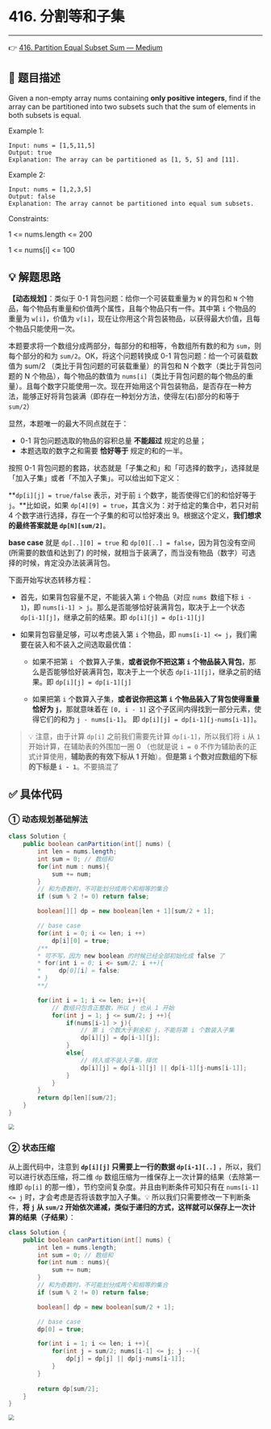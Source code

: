 # 416. 分割等和子集

---

👉 [416. Partition Equal Subset Sum — Medium](https://leetcode-cn.com/problems/partition-equal-subset-sum/)

## 📜 题目描述

Given a non-empty array nums containing **only positive integers**, find if the array can be partitioned into two subsets such that the sum of elements in both subsets is equal.

Example 1:

```
Input: nums = [1,5,11,5]
Output: true
Explanation: The array can be partitioned as [1, 5, 5] and [11].
```


Example 2:

```
Input: nums = [1,2,3,5]
Output: false
Explanation: The array cannot be partitioned into equal sum subsets.
```


Constraints:

1 <= nums.length <= 200

1 <= nums[i] <= 100

## 💡 解题思路

**【动态规划】**：类似于 0-1 背包问题：给你一个可装载重量为 `W` 的背包和 `N` 个物品，每个物品有重量和价值两个属性，且每个物品只有一件。其中第 `i` 个物品的重量为 `w[i]`，价值为 `v[i]`，现在让你用这个背包装物品，以获得最大价值，且每个物品只能使用一次。

本题要求将一个数组分成两部分，每部分的和相等，令数组所有数的和为 `sum`，则每个部分的和为 `sum/2`。OK，将这个问题转换成 0-1 背包问题：给一个可装载数值为 sum/2 （类比于背包问题的可装载重量）的背包和 N 个数字（类比于背包问题的 N 个物品），每个物品的数值为 `nums[i]`（类比于背包问题的每个物品的重量）。且每个数字只能使用一次。现在开始用这个背包装物品，是否存在一种方法，能够正好将背包装满（即存在一种划分方法，使得左(右)部分的和等于 `sum/2`）

显然，本题唯一的最大不同点就在于：

- 0-1 背包问题选取的物品的容积总量 **不能超过** 规定的总量；
- 本题选取的数字之和需要 **恰好等于** 规定的和的一半。

按照 0-1 背包问题的套路，状态就是「子集之和」和「可选择的数字」，选择就是「加入子集」或者「不加入子集」。可以给出如下定义：

**`dp[i][j] = true/false` 表示，对于前 `i` 个数字，能否使得它们的和恰好等于 `j`。**比如说，如果 `dp[4][9] = true`，其含义为：对于给定的集合中，若只对前 4 个数字进行选择，存在一个子集的和可以恰好凑出 9。根据这个定义，**我们想求的最终答案就是 `dp[N][sum/2]`**。

**base case** 就是 `dp[..][0] = true` 和 `dp[0][..] = false`，因为背包没有空间 (所需要的数值和达到了) 的时候，就相当于装满了，而当没有物品（数字）可选择的时候，肯定没办法装满背包。

下面开始写状态转移方程：

- 首先，如果背包容量不足，不能装入第 `i` 个物品（对应 `nums `数组下标 `i - 1`)，即 `nums[i-1] > j`。那么是否能够恰好装满背包，取决于上一个状态 `dp[i-1][j]`，继承之前的结果。即 `dp[i][j] = dp[i-1][j]`

- 如果背包容量足够，可以考虑装入第 `i` 个物品，即  `nums[i-1] <= j`，我们需要在装入和不装入之间选取最优值：

  - 如果不把第 `i ` 个数算入子集，**或者说你不把这第** **`i`** **个物品装入背包**，那么是否能够恰好装满背包，取决于上一个状态 `dp[i-1][j]`，继承之前的结果。即 `dp[i][j] = dp[i-1][j]`

  - 如果把第 `i` 个数算入子集，**或者说你把这第** **`i`** **个物品装入了背包使得重量恰好为 `j`**，那就意味着在 `[0, i - 1]` 这个子区间内得找到一部分元素，使得它们的和为 `j - nums[i-1]`。 即 `dp[i][j] = dp[i-1][j-nums[i-1]]`。

> 💡 注意，由于计算 `dp[i]` 之前我们需要先计算 `dp[i-1]`，所以我们将 `i` 从 `1` 开始计算，在辅助表的外围加一圈 0 （也就是说 `i = 0` 不作为辅助表的正式计算使用，**辅助表的有效下标从 1 开始**）。**但是第 `i` 个数对应数组的下标的下标是 `i - 1`**。不要搞混了

## ✅  具体代码 

### ① 动态规划基础解法


```java
class Solution {
    public boolean canPartition(int[] nums) {
        int len = nums.length;
        int sum = 0; // 数组和
        for(int num : nums){
            sum += num;
        }
        // 和为奇数时，不可能划分成两个和相等的集合
        if (sum % 2 != 0) return false;

        boolean[][] dp = new boolean[len + 1][sum/2 + 1];

        // base case 
        for(int i = 0; i <= len; i ++)
            dp[i][0] = true;
        /**
        * 可不写，因为 new boolean 的时候已经全部初始化成 false 了
        * for(int i = 0; i <= sum/2; i ++){
        *     dp[0][i] = false;
        * }
        **/

        for(int i = 1; i <= len; i++){
            // 数组只包含正整数，所以 j 也从 1 开始
            for(int j = 1; j <= sum/2; j ++){
                if(nums[i-1] > j){
                    // 第 i 个数大于剩余和 j，不能将第 i 个数装入子集
                    dp[i][j] = dp[i-1][j];
                }
                else{
                    // 转入或不装入子集，择优
                    dp[i][j] = dp[i-1][j] || dp[i-1][j-nums[i-1]];
                }
            }
        }
        return dp[len][sum/2];
    }
}
```

<img src="https://gitee.com/veal98/images/raw/master/img/20201010215839.png" style="zoom:67%;" />

### ② 状态压缩

从上面代码中，注意到 **`dp[i][j]` 只需要上一行的数据  `dp[i-1][..]`** ，所以，我们可以进行状态压缩，将二维 `dp` 数组压缩为一维保存上一次计算的结果（去除第一维即 `dp[i]` 的那一维），节约空间复杂度。并且由判断条件可知只有在 `nums[i-1] <= j` 时，才会考虑是否将该数字加入子集。💡 所以我们只需要修改一下判断条件，**将 `j`  从 `sum/2` 开始依次递减，类似于递归的方式，这样就可以保存上一次计算的结果（子结果）**：

```java
class Solution {
    public boolean canPartition(int[] nums) {
        int len = nums.length;
        int sum = 0; // 数组和
        for(int num : nums){
            sum += num;
        }
        // 和为奇数时，不可能划分成两个和相等的集合
        if (sum % 2 != 0) return false;

        boolean[] dp = new boolean[sum/2 + 1];

        // base case 
        dp[0] = true;

        for(int i = 1; i <= len; i ++){
            for(int j = sum/2; nums[i-1] <= j; j --){
                dp[j] = dp[j] || dp[j-nums[i-1]];
            }
        }
        
        return dp[sum/2];
    }
}
```

<img src="https://gitee.com/veal98/images/raw/master/img/20201010220438.png" style="zoom:67%;" />